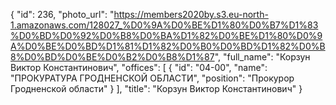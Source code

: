 {
    "id": 236,
    "photo_url": "https://members2020by.s3.eu-north-1.amazonaws.com/128027_%D0%9A%D0%BE%D1%80%D0%B7%D1%83%D0%BD%D0%92%D0%B8%D0%BA%D1%82%D0%BE%D1%80%D0%9A%D0%BE%D0%BD%D1%81%D1%82%D0%B0%D0%BD%D1%82%D0%B8%D0%BD%D0%BE%D0%B2%D0%B8%D1%87",
    "full_name": "Корзун Виктор Константинович",
    "offices": [
        {
            "id": "04-00",
            "name": "ПРОКУРАТУРА ГРОДНЕНСКОЙ ОБЛАСТИ",
            "position": "Прокурор Гродненской области"
        }
    ],
    "title": "Корзун Виктор Константинович"
}